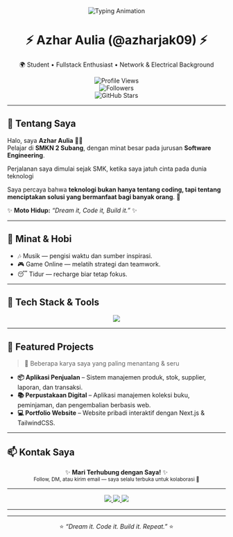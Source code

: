 <div align="center">

<img src="https://readme-typing-svg.herokuapp.com?font=Poppins&weight=700&size=30&duration=3000&pause=1000&color=00D1FF&center=true&vCenter=true&width=800&lines=Hello+👋,+I'm+Azhar+Aulia;Fullstack+Developer+Enthusiast;Laravel+%7C+PHP+%7C+MySQL+%7C+Next.js;Welcome+to+My+GitHub+Profile!+🚀" alt="Typing Animation" />

# ⚡ Azhar Aulia (@azharjak09) ⚡  
🌍 Student • Fullstack Enthusiast • Network & Electrical Background  

![Profile Views](https://komarev.com/ghpvc/?username=azharjak09&color=00C4FF&style=for-the-badge)  
![Followers](https://img.shields.io/github/followers/azharjak09?style=for-the-badge&logo=github&color=blue)  
![GitHub Stars](https://img.shields.io/github/stars/azharjak09?style=for-the-badge&logo=github&color=yellow)  

</div>

---

## 🙋 Tentang Saya  
Halo, saya **Azhar Aulia** 👨‍💻  
Pelajar di **SMKN 2 Subang**, dengan minat besar pada jurusan **Software Engineering**.  

Perjalanan saya dimulai sejak SMK, ketika saya jatuh cinta pada dunia teknologi

Saya percaya bahwa **teknologi bukan hanya tentang coding, tapi tentang menciptakan solusi yang bermanfaat bagi banyak orang**. 🚀  

✨ **Moto Hidup:** *“Dream it, Code it, Build it.”* ✨  

---

## 🎯 Minat & Hobi
- 🎶 Musik — pengisi waktu dan sumber inspirasi.  
- 🎮 Game Online — melatih strategi dan teamwork.  
- 😴 Tidur — recharge biar tetap fokus.  

---

## 🧰 Tech Stack & Tools  
<div align="center">

<img src="https://skillicons.dev/icons?i=laravel,php,mysql,nextjs,react,js,nodejs,bootstrap,tailwind,vscode,git,github" />

</div>  

---

## 📌 Featured Projects  
> 🚀 Beberapa karya saya yang paling menantang & seru  

- **📦 Aplikasi Penjualan** – Sistem manajemen produk, stok, supplier, laporan, dan transaksi.  
- **📚 Perpustakaan Digital** – Aplikasi manajemen koleksi buku, peminjaman, dan pengembalian berbasis web.  
- **💻 Portfolio Website** – Website pribadi interaktif dengan Next.js & TailwindCSS.  

---

## 📫 Kontak Saya  
<div align="center">

✨ **Mari Terhubung dengan Saya!** ✨  
<sub>Follow, DM, atau kirim email — saya selalu terbuka untuk kolaborasi 🚀</sub>  

---

<p align="center">
  <a href="https://www.tiktok.com/@azharjak09" target="_blank">
    <img src="https://img.shields.io/badge/TikTok-%23000000.svg?&style=for-the-badge&logo=tiktok&logoColor=white" />
  </a>
  <a href="https://instagram.com/azharjak09" target="_blank">
    <img src="https://img.shields.io/badge/Instagram-%23E4405F.svg?&style=for-the-badge&logo=instagram&logoColor=white" />
  </a>
  <a href="mailto:azharjack28@gmail.com" target="_blank">
    <img src="https://img.shields.io/badge/Gmail-%23D14836.svg?&style=for-the-badge&logo=gmail&logoColor=white" />
  </a>
</p>

---
</div>


---

<div align="center">

⭐ *“Dream it. Code it. Build it. Repeat.”* ⭐  

</div>
